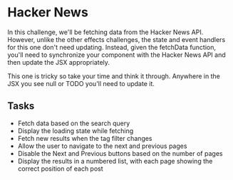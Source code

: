 # Hacker News

In this challenge, we'll be fetching data from the Hacker News API. However, unlike the other effects challenges, the state and event handlers for this one don't need updating. Instead, given the fetchData function, you'll need to synchronize your component with the Hacker News API and then update the JSX appropriately.

This one is tricky so take your time and think it through. Anywhere in the JSX you see null or TODO you'll need to update it.

## Tasks

- Fetch data based on the search query
- Display the loading state while fetching
- Fetch new results when the tag filter changes
- Allow the user to navigate to the next and previous pages
- Disable the Next and Previous buttons based on the number of pages
- Display the results in a numbered list, with each page showing the correct position of each post
